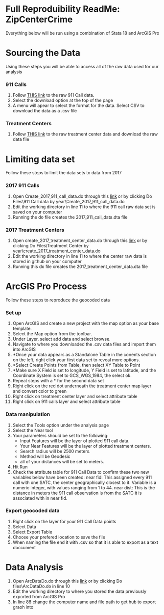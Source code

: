 # Full Reproduibility ReadMe: ZipCenterCrime
Everything below will be run using a combination of Stata 18 and ArcGIS Pro

# Sourcing the Data 
Using these steps you will be able to access all of the raw data used for our analysis 
### 911 Calls
1. Follow [THIS link](https://data.detroitmi.gov/datasets/detroitmi::police-serviced-911-calls/about) to the raw 911 Call data.
2. Select the download option at the top of the page
3. A menu will apear to select the format for the data. Select CSV to download the data as a .csv file
### Treatment Centers
1. Follow [THIS link](https://github.com/ecn310/course-project-zipcentercrime/blob/main/Reproducibility%20Package/RawData/detroit_samhsa_sud_2015_2021.dta) to the raw treatment center data and download the raw data file
# Limiting data set
Follow these steps to limit the data sets to data from 2017
### 2017 911 Calls
1. Open Create_2017_911_call_data.do through this [link](https://github.com/ecn310/course-project-zipcentercrime/blob/main/Reproducibility%20Package/Do%20files/911%20Call%20data%20by%20year/Create_2017_911_call_data.do) or by clicking Do Files\911 Call data by year\Create_2017_911_call_data.do
2. Edit the working directory in line 11 to where the 911 call raw data set is saved on your computer
3. Running the do file creates the 2017_911_call_data.dta file 
### 2017 Treatment Centers
1. Open create_2017_treatment_center_data.do through this [link](https://github.com/ecn310/course-project-zipcentercrime/blob/main/Reproducibility%20Package/Do%20files/Treatment%20Center%20by%20year/create_2017_treatment_center_data.do) or by clicking Do Files\Treatment Center by year\create_2017_treatment_center_data.do
2. Edit the working directory in line 11 to where the center raw data is stored in github on your computer
3. Running this do file creates the 2017_treatment_center_data.dta file
# ArcGIS Pro Process
Follow these steps to reproduce the geocoded data 
### Set up
1. Open ArcGIS and create a new project with the map option as your base template.
2. Select the Map option from the toolbar.
3. Under Layer, select add data and select browse.
4. Navigate to where you downloaded the .csv data files and import them into ArcGIS
5. *Once your data appears as a Standalone Table in the conents section on the left, right click your first data set to reveal more options.
6. *Select Create Points from Table, then select XY Table to Point
7. *Make sure X Field is set to longitude, Y Field is set to latitude, and the Coordinate System is set to GCS_WGS_1984, the select ok.
8. Repeat steps with a * for the second data set
9. Right click on the red dot underneath the treatment center map layer and convert color to green
10. Right click on treatment center layer and select attribute table
11. Right click on 911 calls layer and select attribute table
### Data manipulation
1. Select the Tools option under the analysis page
2. Select the Near tool
3. Your parameters should be set to the following:
     - Input Features will be the layer of plotted 911 call data.
     - Your Near Features will be the layer of plotted treatment centers.
     - Search radius will be 2500 meters.
     - Method will be Geodesic
     - all of your distances will be set to meters.
4. Hit Run
5. Check the attribute table for 911 Call Data to confirm these two new variables below have been created:
near fid: This assigned every 911 call with one SATC, the center geographically closest to it. Variable is a numeric integer, with values ranging from 1 to 44.
near dist: This is the distance in meters the 911 call observation is from the SATC it is associated with in near fid.
### Export geocoded data
1. Right click on the layer for your 911 Call Data points
2. Select Data
3. Select Export Table
4. Choose your prefered location to save the file
5. When naming the file end it with .csv so that it is able to export as a text doccument
# Data Analysis
1. Open ArcDataDo.do through this [link](https://github.com/ecn310/course-project-zipcentercrime/blob/main/Reproducibility%20Package/Do%20files/ArcDataDo.do) or by clicking Do files\ArcDataDo.do in line 10 
2. Edit the working directory to where you stored the data previously exported from ArcGIS Pro
3. In line 88 change the computer name and file path to get hub to export graoh into 
